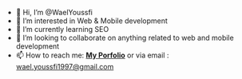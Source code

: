 - 👋 Hi, I’m @WaelYoussfi
- 👀 I’m interested in Web & Mobile development
- 🌱 I’m currently learning SEO
- 💞️ I’m looking to collaborate on anything related to web and mobile development
- 📫 How to reach me: <a href="https://wael.vercel.app/"><b>My Porfolio</b></a> or via email : wael.youssfi1997@gmail.com

<!---
WaelYoussfi/WaelYoussfi is a ✨ special ✨ repository because its `README.md` (this file) appears on your GitHub profile.
You can click the Preview link to take a look at your changes.
--->
